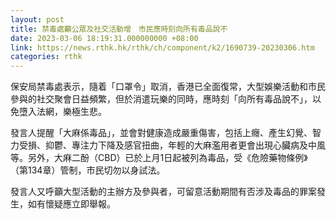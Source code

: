 ```yaml
---
layout: post
title: 禁毒處籲公眾及社交活動增　市民應時刻向所有毒品說不
date: 2023-03-06 18:19:31.000000000 +08:00
link: https://news.rthk.hk/rthk/ch/component/k2/1690739-20230306.htm
categories: rthk
---
```


保安局禁毒處表示，隨着「口罩令」取消，香港已全面復常，大型娛樂活動和市民參與的社交聚會日益頻繁，但於消遣玩樂的同時，應時刻「向所有毒品說不」，以免墮入法網，樂極生悲。
 
發言人提醒「大麻係毒品」，並會對健康造成嚴重傷害，包括上癮、產生幻覺、智力受損、抑鬱、專注力下降及感官扭曲，年輕的大麻濫用者更會出現心臟病及中風等。另外，大麻二酚（CBD）已於上月1日起被列為毒品，受《危險藥物條例》（第134章）管制，市民切勿以身試法。

發言人又呼籲大型活動的主辦方及參與者，可留意活動期間有否涉及毒品的罪案發生，如有懷疑應立即舉報。
